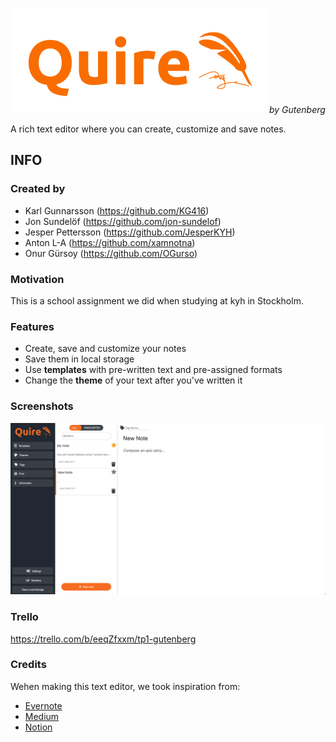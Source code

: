 ![Quire logo](pictures/logo-feather2.png)
*by Gutenberg*


A rich text editor where you can create, customize and save notes.

## INFO

### Created by

- Karl Gunnarsson (<https://github.com/KG416>)
- Jon Sundelöf (<https://github.com/jon-sundelof>)
- Jesper Pettersson (<https://github.com/JesperKYH>)
- Anton L-A (<https://github.com/xamnotna>)
- Onur Gürsoy (<https://github.com/OGurso>)

### Motivation

This is a school assignment we did when studying at kyh in Stockholm.

### Features

- Create, save and customize your notes
- Save them in local storage
- Use **templates** with pre-written text and pre-assigned formats
- Change the **theme** of your text after you've written it

### Screenshots

![Quire logo](pictures/quireScreenshot.png)

### Trello

<https://trello.com/b/eeqZfxxm/tp1-gutenberg>

### Credits

Wehen making this text editor, we took inspiration from:

- [Evernote](https://evernote.com/)
- [Medium](https://medium.com/)
- [Notion](https://notion.so/)
